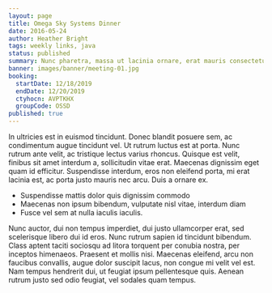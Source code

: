 ```yaml
---
layout: page
title: Omega Sky Systems Dinner
date: 2016-05-24
author: Heather Bright
tags: weekly links, java
status: published
summary: Nunc pharetra, massa ut lacinia ornare, erat mauris consectetur massa.
banner: images/banner/meeting-01.jpg
booking:
  startDate: 12/18/2019
  endDate: 12/20/2019
  ctyhocn: AVPTKHX
  groupCode: OSSD
published: true
---
```

In ultricies est in euismod tincidunt. Donec blandit posuere sem, ac condimentum augue tincidunt vel. Ut rutrum luctus est at porta. Nunc rutrum ante velit, ac tristique lectus varius rhoncus. Quisque est velit, finibus sit amet interdum a, sollicitudin vitae erat. Maecenas dignissim eget quam id efficitur. Suspendisse interdum, eros non eleifend porta, mi erat lacinia est, ac porta justo mauris nec arcu. Duis a ornare ex.

* Suspendisse mattis dolor quis dignissim commodo
* Maecenas non ipsum bibendum, vulputate nisl vitae, interdum diam
* Fusce vel sem at nulla iaculis iaculis.

Nunc auctor, dui non tempus imperdiet, dui justo ullamcorper erat, sed scelerisque libero dui id eros. Nunc rutrum sapien id tincidunt bibendum. Class aptent taciti sociosqu ad litora torquent per conubia nostra, per inceptos himenaeos. Praesent et mollis nisi. Maecenas eleifend, arcu non faucibus convallis, augue dolor suscipit lacus, non congue mi velit vel est. Nam tempus hendrerit dui, ut feugiat ipsum pellentesque quis. Aenean rutrum justo sed odio feugiat, vel sodales quam tempus.
